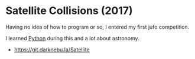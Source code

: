 # Satellite Collisions (2017)

Having no idea of how to program or so, I entered my first jufo competition.

I learned <a href="https://www.python.org">Python</a> during this and a lot about astronomy.

- <a href="https://git.darknebu.la/Satellite">https://git.darknebu.la/Satellite</a>